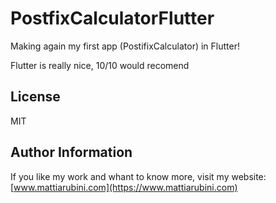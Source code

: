 # PostfixCalculatorFlutter
Making again my first app (PostifixCalculator) in Flutter!

Flutter is really nice, 10/10 would recomend


License
-------

MIT

Author Information
------------------

If you like my work and whant to know more, visit my website:
[www.mattiarubini.com](https://www.mattiarubini.com)
